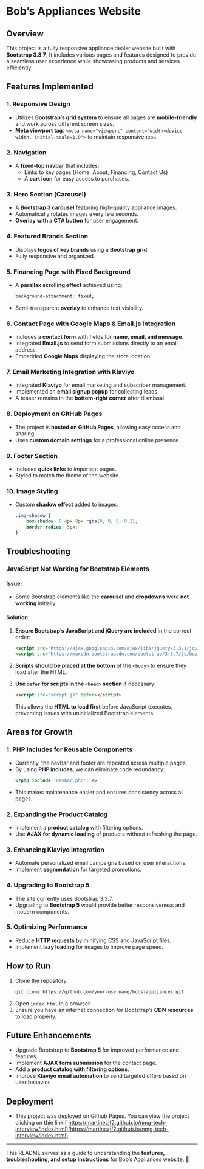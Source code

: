 # Bob’s Appliances Website

## Overview

This project is a fully responsive appliance dealer website built with **Bootstrap 3.3.7**. It includes various pages and features designed to provide a seamless user experience while showcasing products and services efficiently.

## Features Implemented

### 1. **Responsive Design**

- Utilizes **Bootstrap’s grid system** to ensure all pages are **mobile-friendly** and work across different screen sizes.
- **Meta viewport tag**: `<meta name="viewport" content="width=device-width, initial-scale=1.0">` to maintain responsiveness.

### 2. **Navigation**

- A **fixed-top navbar** that includes:
  - Links to key pages (Home, About, Financing, Contact Us)
  - A **cart icon** for easy access to purchases.

### 3. **Hero Section (Carousel)**

- A **Bootstrap 3 carousel** featuring high-quality appliance images.
- Automatically rotates images every few seconds.
- **Overlay with a CTA button** for user engagement.

### 4. **Featured Brands Section**

- Displays **logos of key brands** using a **Bootstrap grid**.
- Fully responsive and organized.

### 5. **Financing Page with Fixed Background**

- A **parallax scrolling effect** achieved using:
  ```css
  background-attachment: fixed;
  ```
- Semi-transparent **overlay** to enhance text visibility.

### 6. **Contact Page with Google Maps & Email.js Integration**

- Includes a **contact form** with fields for **name, email, and message**.
- Integrated **Email.js** to send form submissions directly to an email address.
- Embedded **Google Maps** displaying the store location.

### 7. **Email Marketing Integration with Klaviyo**

- Integrated **Klaviyo** for email marketing and subscriber management.
- Implemented an **email signup popup** for collecting leads.
- A teaser remains in the **bottom-right corner** after dismissal.

### 8. **Deployment on GitHub Pages**

- The project is **hosted on GitHub Pages**, allowing easy access and sharing.
- Uses **custom domain settings** for a professional online presence.

### 9. **Footer Section**

- Includes **quick links** to important pages.
- Styled to match the theme of the website.

### 10. **Image Styling**

- Custom **shadow effect** added to images:
  ```css
  .img-shadow {
      box-shadow: 0 4px 8px rgba(0, 0, 0, 0.2);
      border-radius: 5px;
  }
  ```

## Troubleshooting

### **JavaScript Not Working for Bootstrap Elements**

#### Issue:

- Some Bootstrap elements like the **carousel** and **dropdowns** were **not working** initially.

#### Solution:

1. **Ensure Bootstrap’s JavaScript and jQuery are included** in the correct order:

   ```html
   <script src="https://ajax.googleapis.com/ajax/libs/jquery/3.3.1/jquery.min.js"></script>
   <script src="https://maxcdn.bootstrapcdn.com/bootstrap/3.3.7/js/bootstrap.min.js"></script>
   ```
2. **Scripts should be placed at the bottom** of the `<body>` to ensure they load after the HTML.
3. **Use `defer` for scripts in the `<head>` section** if necessary:

   ```html
   <script src="script.js" defer></script>
   ```

   This allows the **HTML to load first** before JavaScript executes, preventing issues with uninitialized Bootstrap elements.

## Areas for Growth

### **1. PHP Includes for Reusable Components**

- Currently, the navbar and footer are repeated across multiple pages.
- By using **PHP includes**, we can eliminate code redundancy:
  ```php
  <?php include 'navbar.php'; ?>
  ```
- This makes maintenance easier and ensures consistency across all pages.

### **2. Expanding the Product Catalog**

- Implement a **product catalog** with filtering options.
- Use **AJAX for dynamic loading** of products without refreshing the page.

### **3. Enhancing Klaviyo Integration**

- Automate personalized email campaigns based on user interactions.
- Implement **segmentation** for targeted promotions.

### **4. Upgrading to Bootstrap 5**

- The site currently uses Bootstrap 3.3.7.
- Upgrading to **Bootstrap 5** would provide better responsiveness and modern components.

### **5. Optimizing Performance**

- Reduce **HTTP requests** by minifying CSS and JavaScript files.
- Implement **lazy loading** for images to improve page speed.

## How to Run

1. Clone the repository:
   ```bash
   git clone https://github.com/your-username/bobs-appliances.git
   ```
2. Open `index.html` in a browser.
3. Ensure you have an internet connection for Bootstrap’s **CDN resources** to load properly.

## Future Enhancements

- Upgrade Bootstrap to **Bootstrap 5** for improved performance and features.
- Implement **AJAX form submission** for the contact page.
- Add a **product catalog with filtering options**.
- Improve **Klaviyo email automation** to send targeted offers based on user behavior.

## Deployment

* This project was deployed on Github Pages. You can view the project clicking on thie link:[ https://martinezjf2.github.io/nmg-tech-interview/index.html](https://martinezjf2.github.io/nmg-tech-interview/index.html)

---

This README serves as a guide to understanding the **features, troubleshooting, and setup instructions** for Bob’s Appliances website. 🚀
